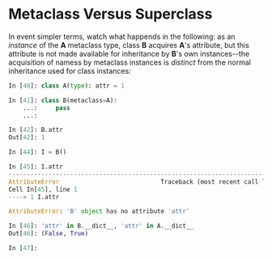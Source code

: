 # Metaclass Versus Superclass

In event simpler terms, watch what happends in the following: as an *instance* of the **A** metaclass type, class **B** acquires **A**'s attribute, but this attribute is not made available for inheritance by **B**'s own instances--the acquisition of namess by metaclass instances is *distinct* from the normal inheritance used for class instances:

```py
In [40]: class A(type): attr = 1

In [41]: class B(metaclass=A):
    ...:     pass
    ...: 

In [42]: B.attr
Out[42]: 1

In [44]: I = B()

In [45]: I.attr
---------------------------------------------------------------------------
AttributeError                            Traceback (most recent call last)
Cell In[45], line 1
----> 1 I.attr

AttributeError: 'B' object has no attribute 'attr'

In [46]: 'attr' in B.__dict__, 'attr' in A.__dict__
Out[46]: (False, True)

In [47]: 
```